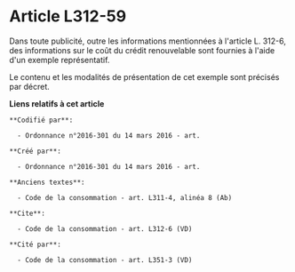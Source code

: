 # Article L312-59

Dans toute publicité, outre les informations mentionnées à l'article L. 312-6, des informations sur le coût du crédit
renouvelable sont fournies à l'aide d'un exemple représentatif. 

Le contenu et les modalités de présentation de cet exemple sont précisés par décret.

**Liens relatifs à cet article**

	**Codifié par**:

	  - Ordonnance n°2016-301 du 14 mars 2016 - art.

	**Créé par**:

	  - Ordonnance n°2016-301 du 14 mars 2016 - art.

	**Anciens textes**:

	  - Code de la consommation - art. L311-4, alinéa 8 (Ab)

	**Cite**:

	  - Code de la consommation - art. L312-6 (VD)

	**Cité par**:

	  - Code de la consommation - art. L351-3 (VD)
